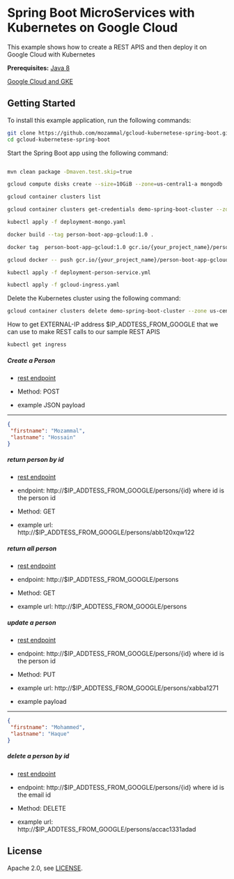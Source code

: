 
# Spring Boot MicroServices with Kubernetes on Google Cloud

This example shows how to create a REST APIS and then deploy it on Google Cloud with Kubernetes

**Prerequisites:** [Java 8](https://adoptopenjdk.net/)

 [Google Cloud and GKE](https://cloud.google.com/)

## Getting Started

To install this example application, run the following commands:

```bash
git clone https://github.com/mozammal/gcloud-kubernetese-spring-boot.gitt
cd gcloud-kubernetese-spring-boot
```

Start the Spring Boot app using the following command:

```bash

mvn clean package -Dmaven.test.skip=true

gcloud compute disks create --size=10GiB --zone=us-central1-a mongodb

gcloud container clusters list

gcloud container clusters get-credentials demo-spring-boot-cluster --zone us-central1-a --project {your_project_name}

kubectl apply -f deployment-mongo.yaml

docker build --tag person-boot-app-gcloud:1.0 .

docker tag  person-boot-app-gcloud:1.0 gcr.io/{your_project_name}/person-boot-app-gcloud:1.0

gcloud docker -- push gcr.io/{your_project_name}/person-boot-app-gcloud:1.0

kubectl apply -f deployment-person-service.yml

kubectl apply -f gcloud-ingress.yaml
```

Delete the Kubernetes cluster using the following command:

```bash
gcloud container clusters delete demo-spring-boot-cluster --zone us-central1-a
```

How to get EXTERNAL-IP address $IP_ADDTESS_FROM_GOOGLE that we can use to make REST calls to 
our sample REST APIS

```bash
kubectl get ingress
```

##### Create a Person 
 
- [rest endpoint](http://$IP_ADDTESS_FROM_GOOGLE/persons)

- Method: POST
- example JSON payload
----

```json
{
 "firstname": "Mozammal",
 "lastname": "Hossain"
}
```

##### return person by id 
 
- [rest endpoint](http://$IP_ADDTESS_FROM_GOOGLE/persons/id)

- endpoint: http://$IP_ADDTESS_FROM_GOOGLE/persons/{id} where id is the person  id
- Method: GET 
- example url: http://$IP_ADDTESS_FROM_GOOGLE/persons/abb120xqw122

##### return all person 
 
- [rest endpoint](http://$IP_ADDTESS_FROM_GOOGLE/persons)

- endpoint: http://$IP_ADDTESS_FROM_GOOGLE/persons
- Method: GET
- example url: http://$IP_ADDTESS_FROM_GOOGLE/persons

##### update a person 
 
- [rest endpoint](http://$IP_ADDTESS_FROM_GOOGLE/persons/{id})

- endpoint: http://$IP_ADDTESS_FROM_GOOGLE/persons/{id} where id is the person id
- Method: PUT
- example url:  http://$IP_ADDTESS_FROM_GOOGLE/persons/xabba1271
- example payload
----
```json
{
 "firstname": "Mohammed",
 "lastname": "Haque"
}
```

##### delete a person by id 
 
- [rest endpoint](http://$IP_ADDTESS_FROM_GOOGLE/persons/{id})

- endpoint: http://$IP_ADDTESS_FROM_GOOGLE/persons/{id} where id is the email id
- Method: DELETE
- example url:  http://$IP_ADDTESS_FROM_GOOGLE/persons/accac1331adad


## License
Apache 2.0, see [LICENSE](LICENSE).